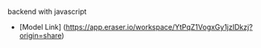  backend with javascript 

- [Model Link] (https://app.eraser.io/workspace/YtPqZ1VogxGy1jzIDkzj?origin=share)
